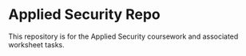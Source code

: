 # Applied Security Repo

This repository is for the Applied Security coursework and associated worksheet tasks.
